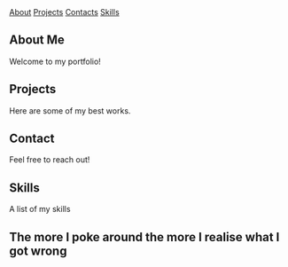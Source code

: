 <html lang="en">
<nav>
	<a href="AboutMe.html">About</a>
	<a href="Project.html">Projects</a>
	<a href="Contacts.html">Contacts</a>
	<a href="Skills.html">Skills</a>
</nav>
<body>
	<section id="AboutMe.html">
		<h2 class="highlight">About Me</h2>
		<p>Welcome to my portfolio!</p>
	</section>
	<section id="Project.html">
		<h2 class="highlight">Projects</h2>
		<p>Here are some of my best works.</p>
	</section>
	<section id="Contacts.html">
		<h2 class="highlight">Contact</h2>
		<p>Feel free to reach out!</p>
	</section>
	<section id="Skills.html">
		<h2 class="highlight">Skills</h2>
	 	<p>A list of my skills</p>
	</section>
	<h2>The more I poke around the more I realise what I got wrong</h2>
</body>

